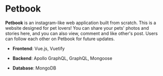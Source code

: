 # Petbook

**Petbook** is an instagram-like web application built from scratch. This is a website designed for pet lovers! You can share your pets' photos and stories here, and you can also view, comment and like other's post. Users can follow each other on Petbook for future updates.

- **Frontend**: Vue.js, Vuetify

- **Backend**: Apollo GraphQL, GraphQL, Mongoose

- **Database**: MongoDB
